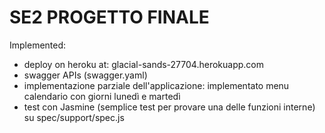 # SE2 PROGETTO FINALE
Implemented:
  - deploy on heroku at: glacial-sands-27704.herokuapp.com
  - swagger APIs (swagger.yaml)
  - implementazione parziale dell'applicazione: implementato menu calendario con giorni lunedì e martedì
  - test con Jasmine (semplice test per provare una delle funzioni interne) su spec/support/spec.js
  
